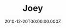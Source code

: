 ---
title: "Joey"
year: 2004
season: 1-2
date: 2010-12-20T00:00:00.000Z
permalink: /almanac/tv/2010-12-20-joey/index.html
tmdbid: 1466
---